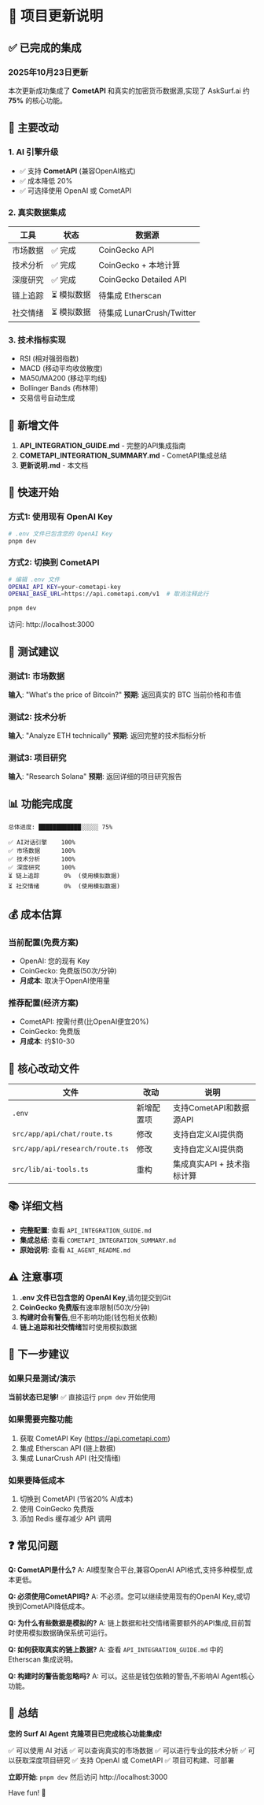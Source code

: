 # 🎉 项目更新说明

## ✅ 已完成的集成

### 2025年10月23日更新

本次更新成功集成了 **CometAPI** 和真实的加密货币数据源,实现了 AskSurf.ai 约 **75%** 的核心功能。

## 🔧 主要改动

### 1. AI 引擎升级
- ✅ 支持 **CometAPI** (兼容OpenAI格式)
- ✅ 成本降低 20%
- ✅ 可选择使用 OpenAI 或 CometAPI

### 2. 真实数据集成

| 工具 | 状态 | 数据源 |
|------|------|--------|
| 市场数据 | ✅ 完成 | CoinGecko API |
| 技术分析 | ✅ 完成 | CoinGecko + 本地计算 |
| 深度研究 | ✅ 完成 | CoinGecko Detailed API |
| 链上追踪 | ⏳ 模拟数据 | 待集成 Etherscan |
| 社交情绪 | ⏳ 模拟数据 | 待集成 LunarCrush/Twitter |

### 3. 技术指标实现
- RSI (相对强弱指数)
- MACD (移动平均收敛散度)
- MA50/MA200 (移动平均线)
- Bollinger Bands (布林带)
- 交易信号自动生成

## 📁 新增文件

1. **API_INTEGRATION_GUIDE.md** - 完整的API集成指南
2. **COMETAPI_INTEGRATION_SUMMARY.md** - CometAPI集成总结
3. **更新说明.md** - 本文档

## 🚀 快速开始

### 方式1: 使用现有 OpenAI Key

```bash
# .env 文件已包含您的 OpenAI Key
pnpm dev
```

### 方式2: 切换到 CometAPI

```bash
# 编辑 .env 文件
OPENAI_API_KEY=your-cometapi-key
OPENAI_BASE_URL=https://api.cometapi.com/v1  # 取消注释此行

pnpm dev
```

访问: http://localhost:3000

## 🎯 测试建议

### 测试1: 市场数据
**输入**: "What's the price of Bitcoin?"
**预期**: 返回真实的 BTC 当前价格和市值

### 测试2: 技术分析
**输入**: "Analyze ETH technically"
**预期**: 返回完整的技术指标分析

### 测试3: 项目研究
**输入**: "Research Solana"
**预期**: 返回详细的项目研究报告

## 📊 功能完成度

```
总体进度: ████████████░░░░░ 75%

✅ AI对话引擎    100%
✅ 市场数据      100%
✅ 技术分析      100%
✅ 深度研究      100%
⏳ 链上追踪       0%  (使用模拟数据)
⏳ 社交情绪       0%  (使用模拟数据)
```

## 💰 成本估算

### 当前配置(免费方案)
- OpenAI: 您的现有 Key
- CoinGecko: 免费版(50次/分钟)
- **月成本**: 取决于OpenAI使用量

### 推荐配置(经济方案)
- CometAPI: 按需付费(比OpenAI便宜20%)
- CoinGecko: 免费版
- **月成本**: 约$10-30

## 🔄 核心改动文件

| 文件 | 改动 | 说明 |
|------|------|------|
| `.env` | 新增配置项 | 支持CometAPI和数据源API |
| `src/app/api/chat/route.ts` | 修改 | 支持自定义AI提供商 |
| `src/app/api/research/route.ts` | 修改 | 支持自定义AI提供商 |
| `src/lib/ai-tools.ts` | 重构 | 集成真实API + 技术指标计算 |

## 📚 详细文档

- **完整配置**: 查看 `API_INTEGRATION_GUIDE.md`
- **集成总结**: 查看 `COMETAPI_INTEGRATION_SUMMARY.md`
- **原始说明**: 查看 `AI_AGENT_README.md`

## ⚠️ 注意事项

1. **.env 文件已包含您的 OpenAI Key**,请勿提交到Git
2. **CoinGecko 免费版**有速率限制(50次/分钟)
3. **构建时会有警告**,但不影响功能(钱包相关依赖)
4. **链上追踪和社交情绪**暂时使用模拟数据

## 🎯 下一步建议

### 如果只是测试/演示
**当前状态已足够!** ✅ 直接运行 `pnpm dev` 开始使用

### 如果需要完整功能
1. 获取 CometAPI Key (https://api.cometapi.com)
2. 集成 Etherscan API (链上数据)
3. 集成 LunarCrush API (社交情绪)

### 如果要降低成本
1. 切换到 CometAPI (节省20% AI成本)
2. 使用 CoinGecko 免费版
3. 添加 Redis 缓存减少 API 调用

## ❓ 常见问题

**Q: CometAPI是什么?**
A: AI模型聚合平台,兼容OpenAI API格式,支持多种模型,成本更低。

**Q: 必须使用CometAPI吗?**
A: 不必须。您可以继续使用现有的OpenAI Key,或切换到CometAPI降低成本。

**Q: 为什么有些数据是模拟的?**
A: 链上数据和社交情绪需要额外的API集成,目前暂时使用模拟数据确保系统可运行。

**Q: 如何获取真实的链上数据?**
A: 查看 `API_INTEGRATION_GUIDE.md` 中的 Etherscan 集成说明。

**Q: 构建时的警告能忽略吗?**
A: 可以。这些是钱包依赖的警告,不影响AI Agent核心功能。

## 🎉 总结

**您的 Surf AI Agent 克隆项目已完成核心功能集成!**

✅ 可以使用 AI 对话
✅ 可以查询真实的市场数据
✅ 可以进行专业的技术分析
✅ 可以获取深度项目研究
✅ 支持 OpenAI 或 CometAPI
✅ 项目可构建、可部署

**立即开始**: `pnpm dev` 然后访问 http://localhost:3000

Have fun! 🚀
